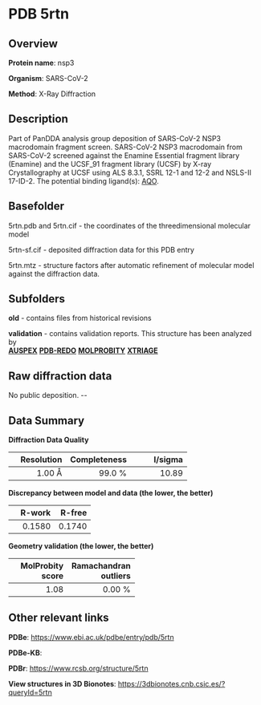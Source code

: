 # PDB 5rtn

## Overview

**Protein name**: nsp3

**Organism**: SARS-CoV-2

**Method**: X-Ray Diffraction

## Description

Part of PanDDA analysis group deposition of SARS-CoV-2 NSP3 macrodomain fragment screen. SARS-CoV-2 NSP3 macrodomain from SARS-CoV-2 screened against the Enamine Essential fragment library (Enamine) and the UCSF_91 fragment library (UCSF) by X-ray Crystallography at UCSF using ALS 8.3.1, SSRL 12-1 and 12-2 and NSLS-II 17-ID-2. The potential binding ligand(s): [AQO](https://www.rcsb.org/ligand/AQO).

## Basefolder

5rtn.pdb and 5rtn.cif - the coordinates of the threedimensional molecular model

5rtn-sf.cif - deposited diffraction data for this PDB entry

5rtn.mtz - structure factors after automatic refinement of molecular model against the diffraction data.

## Subfolders



**old** - contains files from historical revisions

**validation** - contains validation reports. This structure has been analyzed by <br>[**AUSPEX**](https://github.com/thorn-lab/coronavirus_structural_task_force/tree/master/pdb/nsp3/SARS-CoV-2/5rtn/validation/auspex) [**PDB-REDO**](https://github.com/thorn-lab/coronavirus_structural_task_force/tree/master/pdb/nsp3/SARS-CoV-2/5rtn/validation/pdb-redo) [**MOLPROBITY**](https://github.com/thorn-lab/coronavirus_structural_task_force/tree/master/pdb/nsp3/SARS-CoV-2/5rtn/validation/molprobity) [**XTRIAGE**](https://github.com/thorn-lab/coronavirus_structural_task_force/blob/master/pdb/nsp3/SARS-CoV-2/5rtn/validation/Xtriage_output.log)  



## Raw diffraction data

No public deposition. --<br> 

## Data Summary
**Diffraction Data Quality**

|   | Resolution | Completeness| I/sigma |
|---|-------------:|----------------:|--------------:|
|   |1.00 Å|99.0  %|<img width=50/>10.89|

**Discrepancy between model and data (the lower, the better)**

|   | **R-work**| **R-free**   
|---|-------------:|----------------:|           
||  0.1580|  0.1740|

**Geometry validation (the lower, the better)**

|   |**MolProbity<br>score**| **Ramachandran<br>outliers** 
|---|-------------:|----------------:|
||  1.08|  0.00 %|

 

 



## Other relevant links 
**PDBe**:  https://www.ebi.ac.uk/pdbe/entry/pdb/5rtn

**PDBe-KB**:  
 
**PDBr**: https://www.rcsb.org/structure/5rtn 

**View structures in 3D Bionotes**: https://3dbionotes.cnb.csic.es/?queryId=5rtn

